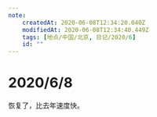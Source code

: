 ```yaml
---
note:
    createdAt: 2020-06-08T12:34:20.040Z
    modifiedAt: 2020-06-08T12:34:40.449Z
    tags: [地点/中国/北京, 日记/2020/6]
    id: ""
---
```

# 2020/6/8

恢复了，比去年速度快。  